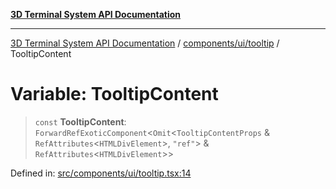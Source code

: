 [**3D Terminal System API Documentation**](../../../../README.md)

***

[3D Terminal System API Documentation](../../../../README.md) / [components/ui/tooltip](../README.md) / TooltipContent

# Variable: TooltipContent

> `const` **TooltipContent**: `ForwardRefExoticComponent`\<`Omit`\<`TooltipContentProps` & `RefAttributes`\<`HTMLDivElement`\>, `"ref"`\> & `RefAttributes`\<`HTMLDivElement`\>\>

Defined in: [src/components/ui/tooltip.tsx:14](https://github.com/Dicommunitas/ThreeJS_Terminal_3D/blob/f5bec8212bfd37e45fdf0e49aa57af1be9d74e77/src/components/ui/tooltip.tsx#L14)
